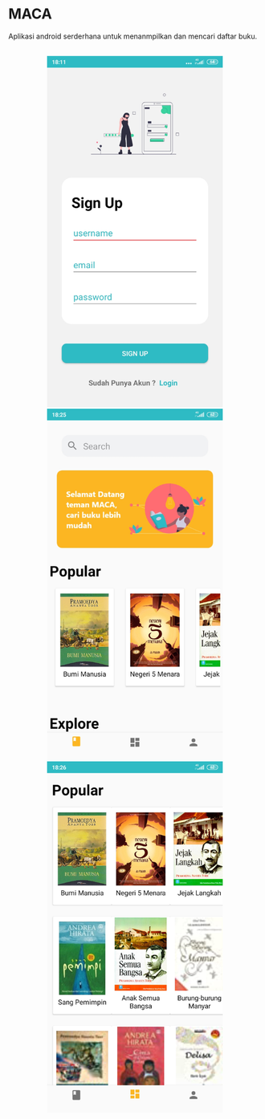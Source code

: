 # MACA

Aplikasi android serderhana untuk menanmpilkan dan mencari daftar buku.

<p align="center">
<br>
   <img src="https://github.com/fajjarnr/MACA/blob/master/screen/Screenshot_2020-06-27-18-11-04-199_com.example.maca.jpg" border="0" width="350">
   <img src="https://github.com/fajjarnr/MACA/blob/master/screen/Screenshot_2020-06-27-18-25-46-904_com.example.maca.jpg" border="0" width="350">
   <img src="https://github.com/fajjarnr/MACA/blob/master/screen/Screenshot_2020-06-27-18-26-00-638_com.example.maca.jpg" border="0" width="350">
</p>

